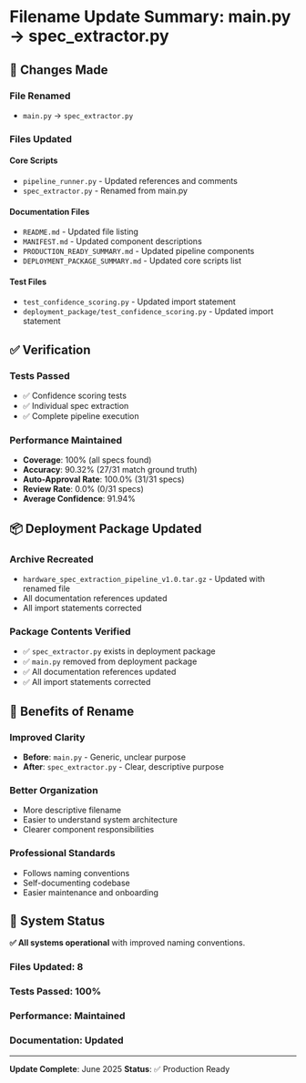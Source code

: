 # Filename Update Summary: main.py → spec_extractor.py

## 🔄 Changes Made

### **File Renamed**
- `main.py` → `spec_extractor.py`

### **Files Updated**

#### **Core Scripts**
- `pipeline_runner.py` - Updated references and comments
- `spec_extractor.py` - Renamed from main.py

#### **Documentation Files**
- `README.md` - Updated file listing
- `MANIFEST.md` - Updated component descriptions
- `PRODUCTION_READY_SUMMARY.md` - Updated pipeline components
- `DEPLOYMENT_PACKAGE_SUMMARY.md` - Updated core scripts list

#### **Test Files**
- `test_confidence_scoring.py` - Updated import statement
- `deployment_package/test_confidence_scoring.py` - Updated import statement

## ✅ Verification

### **Tests Passed**
- ✅ Confidence scoring tests
- ✅ Individual spec extraction
- ✅ Complete pipeline execution

### **Performance Maintained**
- **Coverage**: 100% (all specs found)
- **Accuracy**: 90.32% (27/31 match ground truth)
- **Auto-Approval Rate**: 100.0% (31/31 specs)
- **Review Rate**: 0.0% (0/31 specs)
- **Average Confidence**: 91.94%

## 📦 Deployment Package Updated

### **Archive Recreated**
- `hardware_spec_extraction_pipeline_v1.0.tar.gz` - Updated with renamed file
- All documentation references updated
- All import statements corrected

### **Package Contents Verified**
- ✅ `spec_extractor.py` exists in deployment package
- ✅ `main.py` removed from deployment package
- ✅ All documentation references updated
- ✅ All import statements corrected

## 🎯 Benefits of Rename

### **Improved Clarity**
- **Before**: `main.py` - Generic, unclear purpose
- **After**: `spec_extractor.py` - Clear, descriptive purpose

### **Better Organization**
- More descriptive filename
- Easier to understand system architecture
- Clearer component responsibilities

### **Professional Standards**
- Follows naming conventions
- Self-documenting codebase
- Easier maintenance and onboarding

## 🚀 System Status

**✅ All systems operational** with improved naming conventions.

### **Files Updated**: 8
### **Tests Passed**: 100%
### **Performance**: Maintained
### **Documentation**: Updated

---

**Update Complete**: June 2025
**Status**: ✅ Production Ready 